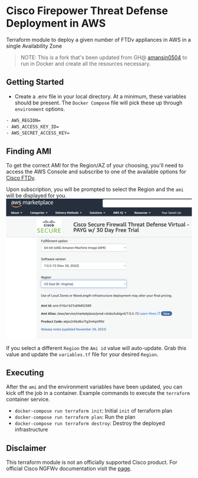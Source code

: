 # Cisco Firepower Threat Defense Deployment in AWS

Terraform module to deploy a given number of FTDv appliances in AWS in a single Availability Zone

> NOTE: This is a fork that's been updated from GH@ [amansin0504](https://github.com/amansin0504/aws-singleazftd-terraform) to run in Docker and create all the resources necessary.

## Getting Started

- Create a .env file in your local directory. At a minimum, these variables should be present. The `Docker Compose` file will pick these up through `environment` options.

```bash
- AWS_REGION=
- AWS_ACCESS_KEY_ID=
- AWS_SECRET_ACCESS_KEY=
```

## Finding AMI

To get the correct AMI for the Region/AZ of your choosing, you'll need to access the AWS Console and subscribe to one of the available options for [Cisco FTDv](https://aws.amazon.com/marketplace/search/results?searchTerms=Cisco+FTDv).

Upon subscription, you will be prompted to select the Region and the `ami` will be displayed for you. ![AMI](docs/images/ftdv-ami.png)

If you select a different `Region` the `Ami id` value will auto-update. Grab this value and update the `variables.tf` file for your desired `Region`.

## Executing

After the `ami` and the environment variables have been updated, you can kick off the job in a container. Example commands to execute the `terraform` container service.

- `docker-compose run terraform init`: Initial `init` of terraform plan
- `docker-compose run terraform plan`: Run the plan
- `docker-compose run terraform destroy`: Destroy the deployed infrastructure

## Disclaimer

This terraform module is not an officially supported Cisco product. For official Cisco NGFWv documentation visit the [page](https://www.cisco.com/c/en/us/td/docs/security/firepower/quick_start/aws/ftdv-aws-gsg.html).
